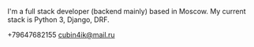 I'm a full stack developer (backend mainly) based in Moscow. My current stack is Python 3, Django, DRF. 

+79647682155
cubin4ik@mail.ru
